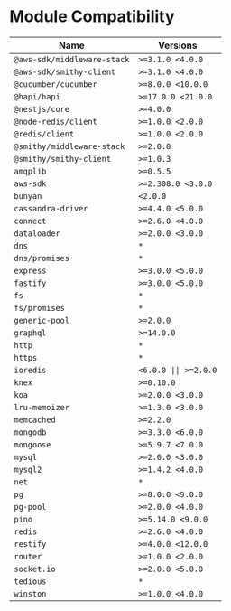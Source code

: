 # Module Compatibility

| Name                        | Versions              |
| --------------------------- | --------------------- |
| `@aws-sdk/middleware-stack` | `>=3.1.0 <4.0.0`      |
| `@aws-sdk/smithy-client`    | `>=3.1.0 <4.0.0`      |
| `@cucumber/cucumber`        | `>=8.0.0 <10.0.0`     |
| `@hapi/hapi`                | `>=17.0.0 <21.0.0`    |
| `@nestjs/core`              | `>=4.0.0`             |
| `@node-redis/client`        | `>=1.0.0 <2.0.0`      |
| `@redis/client`             | `>=1.0.0 <2.0.0`      |
| `@smithy/middleware-stack`  | `>=2.0.0`             |
| `@smithy/smithy-client`     | `>=1.0.3`             |
| `amqplib`                   | `>=0.5.5`             |
| `aws-sdk`                   | `>=2.308.0 <3.0.0`    |
| `bunyan`                    | `<2.0.0`              |
| `cassandra-driver`          | `>=4.4.0 <5.0.0`      |
| `connect`                   | `>=2.6.0 <4.0.0`      |
| `dataloader`                | `>=2.0.0 <3.0.0`      |
| `dns`                       | `*`                   |
| `dns/promises`              | `*`                   |
| `express`                   | `>=3.0.0 <5.0.0`      |
| `fastify`                   | `>=3.0.0 <5.0.0`      |
| `fs`                        | `*`                   |
| `fs/promises`               | `*`                   |
| `generic-pool`              | `>=2.0.0`             |
| `graphql`                   | `>=14.0.0`            |
| `http`                      | `*`                   |
| `https`                     | `*`                   |
| `ioredis`                   | `<6.0.0 \|\| >=2.0.0` |
| `knex`                      | `>=0.10.0`            |
| `koa`                       | `>=2.0.0 <3.0.0`      |
| `lru-memoizer`              | `>=1.3.0 <3.0.0`      |
| `memcached`                 | `>=2.2.0`             |
| `mongodb`                   | `>=3.3.0 <6.0.0`      |
| `mongoose`                  | `>=5.9.7 <7.0.0`      |
| `mysql`                     | `>=2.0.0 <3.0.0`      |
| `mysql2`                    | `>=1.4.2 <4.0.0`      |
| `net`                       | `*`                   |
| `pg`                        | `>=8.0.0 <9.0.0`      |
| `pg-pool`                   | `>=2.0.0 <4.0.0`      |
| `pino`                      | `>=5.14.0 <9.0.0`     |
| `redis`                     | `>=2.6.0 <4.0.0`      |
| `restify`                   | `>=4.0.0 <12.0.0`     |
| `router`                    | `>=1.0.0 <2.0.0`      |
| `socket.io`                 | `>=2.0.0 <5.0.0`      |
| `tedious`                   | `*`                   |
| `winston`                   | `>=1.0.0 <4.0.0`      |
